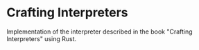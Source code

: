 # Crafting Interpreters

Implementation of the interpreter described in the book "Crafting Interpreters"
using Rust.
